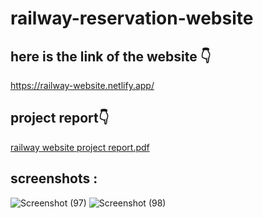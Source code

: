 # railway-reservation-website

## here is the link of the website 👇
https://railway-website.netlify.app/

## project report👇
[railway website project report.pdf](https://github.com/Arijeet0523/railway-reservation-website/files/13576361/railway.website.project.report.pdf)


## screenshots :
![Screenshot (97)](https://github.com/Arijeet0523/railway-reservation-website/assets/113160103/9c68df4e-2d1a-4d9e-b781-b43264b6da22)
![Screenshot (98)](https://github.com/Arijeet0523/railway-reservation-website/assets/113160103/a5246d2f-1be3-4942-be1c-bbaff2be53f5)


